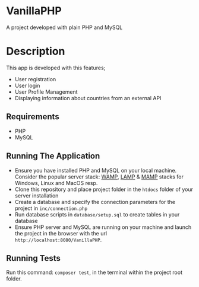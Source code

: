 # VanillaPHP
A project developed with plain PHP and MySQL

# Description
This app is developed with this features;
- User registration
- User login
- User Profile Management
- Displaying information about countries from an external API

## Requirements
- PHP
- MySQL

## Running The Application
- Ensure you have installed PHP and MySQL on your local machine. Consider the popular server stack: [WAMP](https://bitnami.com/stack/wamp/installer), [LAMP](https://bitnami.com/stack/lamp/installer) & [MAMP](https://bitnami.com/stack/mamp/installer) stacks for Windows, Linux and MacOS resp.
- Clone this repository and place project folder in the `htdocs` folder of your server installation
- Create a database and specify the connection parameters for the project in `inc/connection.php`
- Run database scripts in `database/setup.sql` to create tables in your database
- Ensure PHP server and MySQL are running on your machine and launch the project in the browser with the url `http://localhost:8080/VanillaPHP`.

## Running Tests
Run this command: `composer test`, in the terminal within the project root folder.
